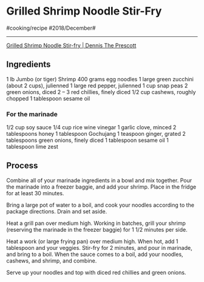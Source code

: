 # Grilled Shrimp Noodle Stir-Fry
#cooking/recipe #2018/December#
- - - -
[Grilled Shrimp Noodle Stir-fry | Dennis The Prescott](https://dennistheprescott.com/2015/06/08/grilled-shrimp-noodle-stir-fry/)

## Ingredients
1 lb Jumbo (or tiger) Shrimp
400 grams egg noodles
1 large green zucchini (about 2 cups), julienned
1 large red pepper, julienned
1 cup snap peas
2 green onions, diced
2 – 3 red chillies, finely diced
1/2 cup cashews, roughly chopped
1 tablespoon sesame oil

### For the marinade
1/2 cup soy sauce
1/4 cup rice wine vinegar
1 garlic clove, minced
2 tablespoons honey
1 tablespoon Gochujang
1 teaspoon ginger, grated
2 tablespoons green onions, finely diced
1 tablespoon sesame oil
1 tablespoon lime zest

## Process
Combine all of your marinade ingredients in a bowl and mix together. Pour the marinade into a freezer baggie, and add your shrimp. Place in the fridge for at least 30 minutes.

Bring a large pot of water to a boil, and cook your noodles according to the package directions. Drain and set aside.

Heat a grill pan over medium high. Working in batches, grill your shrimp (reserving the marinade in the freezer baggie) for 1 1/2 minutes per side.

Heat a work (or large frying pan) over medium high. When hot, add 1 tablespoon and your veggies. Stir-fry for 2 minutes, and pour in marinade, and bring to a boil. When the sauce comes to a boil, add your noodles, cashews, and shrimp, and combine.

Serve up your noodles and top with diced red chillies and green onions.